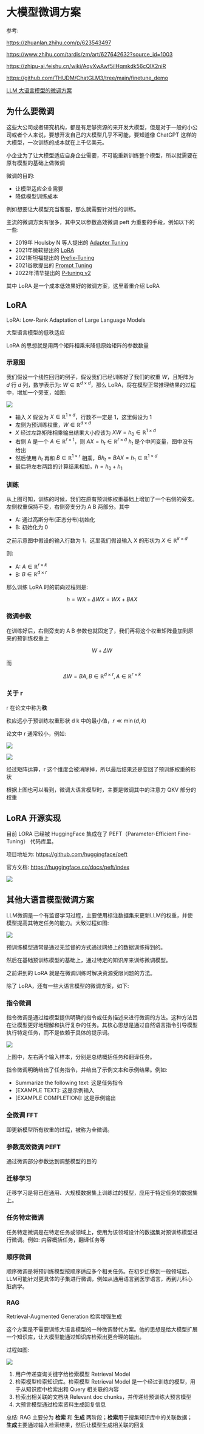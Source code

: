 # 大模型微调方案

参考:

https://zhuanlan.zhihu.com/p/623543497

https://www.zhihu.com/tardis/zm/art/627642632?source_id=1003

https://zhipu-ai.feishu.cn/wiki/AqvXwAwf5ilHqmkdk56cQlX2niR

https://github.com/THUDM/ChatGLM3/tree/main/finetune_demo

[LLM 大语言模型的微调方案](https://cloud.tencent.com/developer/article/2390413)

## 为什么要微调

这些大公司或者研究机构，都是有足够资源的来开发大模型，但是对于一般的小公司或者个人来说，要想开发自己的大模型几乎不可能，要知道像 ChatGPT 这样的大模型，一次训练的成本就在上千亿美元。

小企业为了让大模型适应自身企业需要，不可能重新训练整个模型，所以就需要在原有模型的基础上做微调

微调的目的:

- 让模型适应企业需要
- 降低模型训练成本

例如想要让大模型充当客服，那么就需要针对性的训练。

主流的微调方案有很多，其中又以参数高效微调 peft 为重要的手段，例如以下的一些:

- 2019年 Houlsby N 等人提出的 [Adapter Tuning](https://arxiv.org/abs/1902.00751)
- 2021年微软提出的 [LoRA](https://arxiv.org/abs/2106.09685)
- 2021斯坦福提出的 [Prefix-Tuning](https://arxiv.org/abs/2101.00190)
- 2021谷歌提出的 [Prompt Tuning](https://arxiv.org/abs/2104.08691)
- 2022年清华提出的 [P-tuning v2](https://arxiv.org/abs/2110.07602)

其中 LoRA 是一个成本低效果好的微调方案，这里着重介绍 LoRA

## LoRA

LoRA: Low-Rank Adaptation of Large Language Models

大型语言模型的低秩适应

LoRA 的思想就是用两个矩阵相乘来降低原始矩阵的参数数量

### 示意图

我们假设一个线性回归的例子，假设我们已经训练好了我们的权重 $W$，且矩阵为 $d$ 行 $d$ 列，数学表示为: $W \in \mathbb{R}^{d \times d}$，那么 LoRA，将在模型正常推理结果的过程中，增加一个旁支，如图:

![](md-img/大模型微调方案_2024-05-09-11-27-08.png)

- 输入 $X$ 假设为 $X \in \mathbb{R}^{1 \times d}$，行数不一定是 1，这里假设为 1
- 左侧为预训练权重，$W \in \mathbb{R}^{d \times d}$
- $X$ 经过左路矩阵相乘输出结果大小应该为 $XW = h_0 \in \mathbb{R}^{1 \times d}$
- 右侧 A 是一个 $A \in \mathbb{R}^{r \times 1}$，则 $AX = h_t \in \mathbb{R}^{r \times d}$ $h_t$ 是个中间变量，图中没有给出
- 然后使用 $h_t$ 再和 $B \in \mathbb{R}^{1 \times r}$ 相乘，$Bh_t = BAX = h_1 \in \mathbb{R}^{1 \times d}$
- 最后将左右两路的计算结果相加，$h = h_0 + h_1$

### 训练

从上图可知，训练的时候，我们在原有预训练权重基础上增加了一个右侧的旁支。左侧权重保持不变，右侧旁支分为 A B 两部分。其中

- A: 通过高斯分布(正态分布)初始化
- B: 初始化为 0

之前示意图中假设的输入行数为 1，这里我们假设输入 X 的形状为 $X \in \mathbb{R}^{k \times d}$

则:

- A: $A \in \mathbb{R}^{r \times k}$
- B: $B \in \mathbb{R}^{d \times r}$

那么训练 LoRA 时的前向过程则是:

$$
h = WX + \Delta{W}X = WX + BAX
$$

### 微调参数

在训练好后，右侧旁支的 A B 参数也就固定了，我们再将这个权重矩阵叠加到原来的预训练权重上

$$
W + \Delta{W}
$$

而

$$
\Delta{W} = BA, B \in \mathbb{R}^{d \times r}, A \in \mathbb{R}^{r \times k}
$$

### 关于 r

r 在论文中称为**秩**

秩应远小于预训练权重形状 d k 中的最小值，$r \ll \min(d, k)$

论文中 r 通常较小，例如:

![](md-img/大模型微调方案_2024-05-09-12-16-10.png)

![](md-img/大模型微调方案_2024-05-09-12-16-23.png)

经过矩阵运算，r 这个维度会被消除掉，所以最后结果还是变回了预训练权重的形状

根据上图也可以看到，微调大语言模型时，主要是微调其中的注意力 QKV 部分的权重

## LoRA 开源实现

目前 LORA 已经被 HuggingFace 集成在了 PEFT（Parameter-Efficient Fine-Tuning） 代码库里。

项目地址为: https://github.com/huggingface/peft

官方文档: https://huggingface.co/docs/peft/index

![](md-img/大模型微调方案_2024-05-09-12-26-55.png)

## 其他大语言模型微调方案

LLM微调是一个有监督学习过程，主要使用标注数据集来更新LLM的权重，并使模型提高其特定任务的能力。大致过程如图:

![](md-img/大模型微调方案_2024-05-30-14-31-35.png)

预训练模型通常是通过无监督的方式通过网络上的数据训练得到的。

然后在基础预训练模型的基础上，通过特定的知识库来训练微调模型。

之前讲到的 LoRA 就是在微调训练时解决资源受限问题的方法。

除了 LoRA，还有一些大语言模型的微调方案，如下:

### 指令微调

指令微调是通过给模型提供明确的指令或任务描述来进行微调的方法。这种方法旨在让模型更好地理解和执行复杂的任务。其核心思想是通过自然语言指令引导模型执行特定任务，而不是依赖于具体的提示词。

![](md-img/大模型微调方案_2024-05-30-14-34-57.png)

上图中，左右两个输入样本，分别是总结概括任务和翻译任务。

指令微调明确给出了任务指令，并给出了示例文本和示例结果。例如:

- Summarize the following text: 这是任务指令
- [EXAMPLE TEXT]\: 这是示例输入
- [EXAMPLE COMPLETION]\: 这是示例输出

### 全微调 FFT

即更新模型所有权重的过程，被称为全微调。

### 参数高效微调 PEFT

通过微调部分参数达到调整模型的目的

### 迁移学习

迁移学习是将已在通用、大规模数据集上训练过的模型，应用于特定任务的数据集上。

### 任务特定微调

任务特定微调是在特定任务或领域上，使用为该领域设计的数据集对预训练模型进行微调。例如: 内容概括任务，翻译任务等

### 顺序微调

顺序微调是将预训练模型按顺序适应多个相关任务。在初步迁移到一般领域后，LLM可能针对更具体的子集进行微调，例如从通用语言到医学语言，再到儿科心脏病学。

### RAG

Retrieval-Augmented Generation 检索增强生成

这个方案是不需要训练大语言模型的一种微调替代方案。他的思想是给大模型扩展一个知识库，让大模型能通过知识库检索出更合理的输出。

过程如图:

![](md-img/大模型微调方案_2024-05-30-14-47-31.png)

1. 用户传递查询关键字给检索模型 Retrieval Model
2. 检索模型检索知识库。检索模型 Retrieval Model 是一个经过训练的模型，用于从知识库中检索出和 Query 相关联的内容
3. 检索出相关联的文档块 Relevant doc chunks，并传递给预训练大预言模型
4. 大预言模型通过检索资料生成回复信息

总结: RAG 主要分为 **检索** 和 **生成** 两阶段；**检索**用于搜集知识库中的关联数据；**生成**主要通过输入检索结果，然后让模型生成相关联的回复
